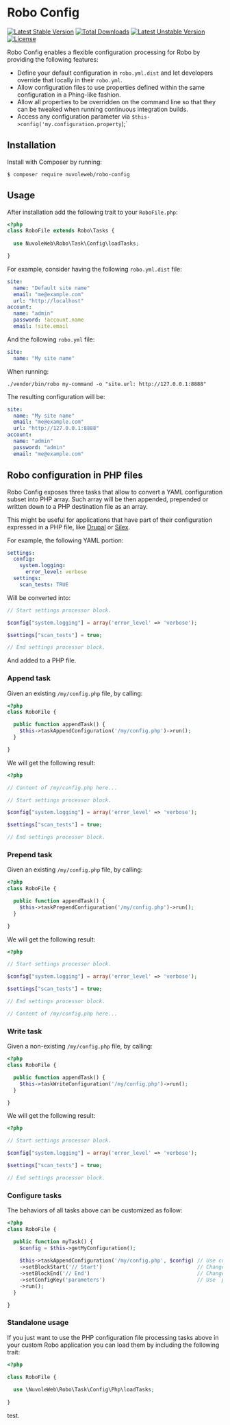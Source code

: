 # Robo Config

[![Latest Stable Version](https://poser.pugx.org/nuvoleweb/robo-config/v/stable)](https://packagist.org/packages/nuvoleweb/robo-config)
[![Total Downloads](https://poser.pugx.org/nuvoleweb/robo-config/downloads)](https://packagist.org/packages/nuvoleweb/robo-config)
[![Latest Unstable Version](https://poser.pugx.org/nuvoleweb/robo-config/v/unstable)](https://packagist.org/packages/nuvoleweb/robo-config)
[![License](https://poser.pugx.org/nuvoleweb/robo-config/license)](https://packagist.org/packages/nuvoleweb/robo-config)

Robo Config enables a flexible configuration processing for Robo by providing the following features:

- Define your default configuration in `robo.yml.dist` and let developers override that locally in their `robo.yml`.
- Allow configuration files to use properties defined within the same configuration in a Phing-like fashion.
- Allow all properties to be overridden on the command line so that they can be tweaked when running continuous
  integration builds.
- Access any configuration parameter via `$this->config('my.configuration.property`);`

## Installation

Install with Composer by running:

```
$ composer require nuvoleweb/robo-config
```

## Usage

After installation add the following trait to your `RoboFile.php`:

```php
<?php
class RoboFile extends Robo\Tasks {
  
  use NuvoleWeb\Robo\Task\Config\loadTasks;

}
```

For example, consider having the following `robo.yml.dist` file:

```yml
site:
  name: "Default site name"
  email: "me@example.com"
  url: "http://localhost"
account:
  name: "admin"
  password: !account.name
  email: !site.email
```

And the following `robo.yml` file:

```yml
site:
  name: "My site name"
```

When running:

```
./vendor/bin/robo my-command -o "site.url: http://127.0.0.1:8888"
```

The resulting configuration will be:

```yml
site:
  name: "My site name"
  email: "me@example.com"
  url: "http://127.0.0.1:8888"
account:
  name: "admin"
  password: "admin"
  email: "me@example.com"
```

## Robo configuration in PHP files

Robo Config exposes three tasks that allow to convert a YAML configuration subset into PHP array.
Such array will be then appended, prepended or written down to a PHP destination file as an array.

This might be useful for applications that have part of their configuration expressed in a PHP file,
like [Drupal](http://drupal.org) or [Silex](https://silex.sensiolabs.org).

For example, the following YAML portion:

```yaml
settings:
  config:
    system.logging:
      error_level: verbose
  settings:
    scan_tests: TRUE
```

Will be converted into:

```php
// Start settings processor block.

$config["system.logging"] = array('error_level' => 'verbose');

$settings["scan_tests"] = true;

// End settings processor block.
```

And added to a PHP file.

### Append task

Given an existing `/my/config.php` file, by calling:

```php
<?php
class RoboFile {

  public function appendTask() {
    $this->taskAppendConfiguration('/my/config.php')->run();  
  }

}    
```

We will get the following result: 

```php
<?php

// Content of /my/config.php here...

// Start settings processor block.

$config["system.logging"] = array('error_level' => 'verbose');

$settings["scan_tests"] = true;

// End settings processor block.
```

### Prepend task

Given an existing `/my/config.php` file, by calling:

```php
<?php
class RoboFile {

  public function appendTask() {
    $this->taskPrependConfiguration('/my/config.php')->run();  
  }

}    
```

We will get the following result: 

```php
<?php

// Start settings processor block.

$config["system.logging"] = array('error_level' => 'verbose');

$settings["scan_tests"] = true;

// End settings processor block.

// Content of /my/config.php here...

```

### Write task

Given a non-existing `/my/config.php` file, by calling:

```php
<?php
class RoboFile {

  public function appendTask() {
    $this->taskWriteConfiguration('/my/config.php')->run();  
  }

}    
```

We will get the following result: 

```php
<?php

// Start settings processor block.

$config["system.logging"] = array('error_level' => 'verbose');

$settings["scan_tests"] = true;

// End settings processor block.

```

### Configure tasks

The behaviors of all tasks above can be customized as follow:

```php
<?php
class RoboFile {

  public function myTask() {
    $config = $this->getMyConfiguration();
    
    $this->taskAppendConfiguration('/my/config.php', $config) // Use custom configuration.
    ->setBlockStart('// Start')                               // Change opening comment.
    ->setBlockEnd('// End')                                   // Change closing comment.
    ->setConfigKey('parameters')                              // Use `parameters:` instead of default `settings:`
    ->run();
  }

}    
```

### Standalone usage

If you just want to use the PHP configuration file processing tasks above in your custom Robo application you can load
them by including the following trait:

```php
<?php

class RoboFile {
  
  use \NuvoleWeb\Robo\Task\Config\Php\loadTasks;
  
}
```

test.